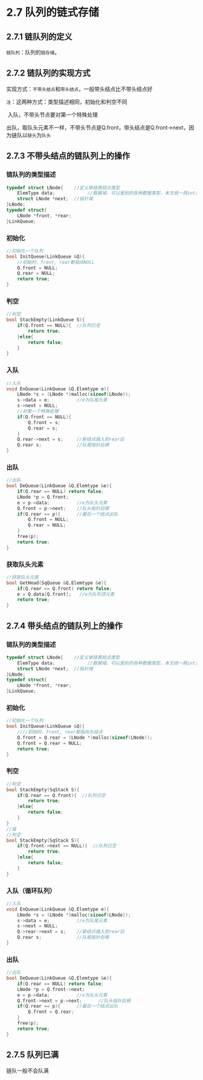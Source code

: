 # 2.7 队列的链式存储

## 2.7.1 链队列的定义

`链队列`：队列的`链存储`。

## 2.7.2 链队列的实现方式

实现方式：`不带头结点`和`带头结点`，一般带头结点比不带头结点好

`注`：这两种方式：类型描述相同，初始化和判空不同

​		   入队，不带头节点要对第一个特殊处理

​           出队，取队头元素不一样，不带头节点是Q.front，带头结点是Q.front->next，因为链队以`链头`为`队头`

## 2.7.3 不带头结点的链队列上的操作

### 链队列的类型描述

```C
typedef struct LNode{    //定义单链表结点类型
	ElemType data;            //数据域，可以是别的各种数据类型，本文统一用int类型
	struct LNode *next;  //指针域
}LNode;
typedef struct{
    LNode *front, *rear;
}LinkQueue;
```

### 初始化

```C
//初始化一个队列
bool InitQueue(LinkQueue &Q){
    //初始时，front, rear都指向NULL
	Q.front = NULL;
    Q.rear = NULL;
	return true;
}
```

### 判空

```c
//判空
bool StackEmpty(LinkQueue S){
    if(Q.front == NULL){  //队列已空
        return true;
    }else{
        return false;
    }
}
```

### 入队

```c
//入队
void EnQueue(LinkQueue &Q,Elemtype e){
	LNode *s = (LNode *)malloc(sizeof(LNode));
	s->data = e;		  //e为队尾元素
    s->next = NULL;
    //对第一个特殊处理
    if(Q.front == NULL){
        Q.front = s;
        Q.rear = s;
    }
    Q.rear->next = s;     //新结点插入到rear后
    Q.rear s;             //队尾指针后移
}
```

### 出队

```c
//出队
bool DeQueue(LinkQueue &Q,Elemtype &e){
	if(Q.rear == NULL) return false;
	LNode *p = Q.front;
    e = p->data;          //e为队头元素
    Q.front = p->next;	  //队头指针后移
    if(Q.rear == p){      //最后一个结点出队
        Q.front = NULL;
        Q.rear = NULL;
    }
    free(p);
    return true;
}
```

### 获取队头元素

```c
//获取队头元素
bool GetHead(SqQueue &Q,Elemtype &e){
	if(Q.rear == Q.front) return false;
	e = Q.data[Q.front];   //e为队列顶元素
    return true;
}
```

## 2.7.4 带头结点的链队列上的操作

### 链队列的类型描述

```C
typedef struct LNode{    //定义单链表结点类型
	ElemType data;            //数据域，可以是别的各种数据类型，本文统一用int类型
	struct LNode *next;  //指针域
}LNode;
typedef struct{
    LNode *front, *rear;
}LinkQueue;
```

### 初始化

```c
//初始化一个队列
bool InitQueue(LinkQueue &Q){
    ////初始时，front, rear都指向头结点
	Q.front = Q.rear = (LNode *)malloc(sizeof(LNode));
	Q.front = Q.rear = NULL;
	return true;
}
```

### 判空

```c
//判空
bool StackEmpty(SqStack S){
    if(Q.rear == Q.front){  //队列已空
        return true;
    }else{
        return false;
    }
}
//或
//判空
bool StackEmpty(SqStack S){
    if(Q.front->next == NULL){  //队列已空
        return true;
    }else{
        return false;
    }
}
```

### 入队（循环队列）

```c
//入队
void EnQueue(LinkQueue &Q,Elemtype e){
	LNode *s = (LNode *)malloc(sizeof(LNode));
	s->data = e;		  //e为队尾元素
    s->next = NULL;
    Q->rear->next = s;    //新结点插入到rear后
    Q.rear s;             //队尾指针后移
}
```

### 出队

```c
//出队
bool DeQueue(LinkQueue &Q,Elemtype &e){
	if(Q.rear == NULL) return false;
	LNode *p = Q.front->next;
    e = p->data;          //e为队头元素
    Q.front->next = p->next;	  //队头指针后移
    if(Q.rear == p){      //最后一个结点出队
        Q.front = Q.rear;
    }
    free(p);
    return true;
}
```

## 2.7.5 队列已满

链队一般不会队满